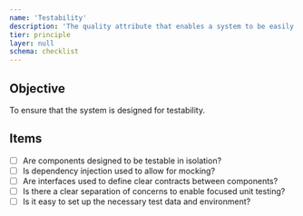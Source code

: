 ```yaml
---
name: 'Testability'
description: 'The quality attribute that enables a system to be easily tested in isolation.'
tier: principle
layer: null
schema: checklist
---
```


## Objective

To ensure that the system is designed for testability.

## Items

- [ ] Are components designed to be testable in isolation?
- [ ] Is dependency injection used to allow for mocking?
- [ ] Are interfaces used to define clear contracts between components?
- [ ] Is there a clear separation of concerns to enable focused unit testing?
- [ ] Is it easy to set up the necessary test data and environment?

